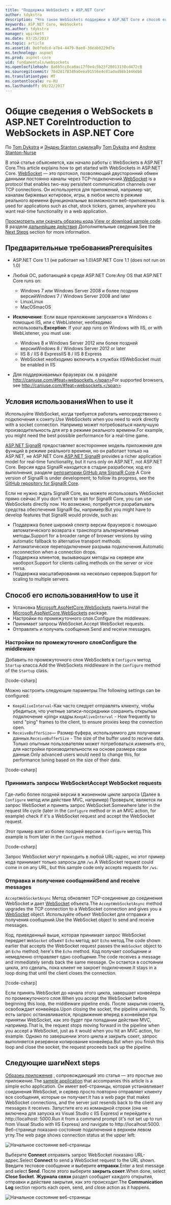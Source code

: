 ```yaml
---
title: "Поддержка WebSockets в ASP.NET Core"
author: tdykstra
description: "Что такое WebSockets поддержки в ASP.NET Core и способ его использования."
keywords: ASP.NET Core, WebSockets
ms.author: tdykstra
manager: wpickett
ms.date: 03/25/2017
ms.topic: article
ms.assetid: 0e0fedcd-a7b4-4479-8ae0-36eab0229d7e
ms.technology: aspnet
ms.prod: aspnet-core
uid: fundamentals/websockets
ms.openlocfilehash: 8a6b5cc8ca8ac17f0e4c5b23f20013130cd472c8
ms.sourcegitcommit: 78d28178345a0eea91556e4cd1adad98b1446db8
ms.translationtype: MT
ms.contentlocale: ru-RU
ms.lasthandoff: 09/22/2017
---
```

# <a name="introduction-to-websockets-in-aspnet-core"></a><span data-ttu-id="e59c8-104">Общие сведения о WebSockets в ASP.NET Core</span><span class="sxs-lookup"><span data-stu-id="e59c8-104">Introduction to WebSockets in ASP.NET Core</span></span>

<span data-ttu-id="e59c8-105">По [Tom Dykstra](https://github.com/tdykstra) и [Эндрю Stanton сиделка](https://github.com/anurse)</span><span class="sxs-lookup"><span data-stu-id="e59c8-105">By [Tom Dykstra](https://github.com/tdykstra) and [Andrew Stanton-Nurse](https://github.com/anurse)</span></span>

<span data-ttu-id="e59c8-106">В этой статье объясняется, как начало работы с WebSockets в ASP.NET Core.</span><span class="sxs-lookup"><span data-stu-id="e59c8-106">This article explains how to get started with WebSockets in ASP.NET Core.</span></span> <span data-ttu-id="e59c8-107">[WebSocket](https://wikipedia.org/wiki/WebSocket) — это протокол, позволяющий двусторонний обмен данными постоянно каналы через TCP-подключений.</span><span class="sxs-lookup"><span data-stu-id="e59c8-107">[WebSocket](https://wikipedia.org/wiki/WebSocket) is a protocol that enables two-way persistent communication channels over TCP connections.</span></span> <span data-ttu-id="e59c8-108">Он используется для приложений, например чат, каналам биржевых котировок, игры, в любое место в режиме реального времени функциональные возможности веб-приложения.</span><span class="sxs-lookup"><span data-stu-id="e59c8-108">It is used for applications such as chat, stock tickers, games, anywhere you want real-time functionality in a web application.</span></span>

<span data-ttu-id="e59c8-109">[Просмотреть или скачать образец кода](https://github.com/aspnet/Docs/tree/master/aspnetcore/fundamentals/websockets/sample).</span><span class="sxs-lookup"><span data-stu-id="e59c8-109">[View or download sample code](https://github.com/aspnet/Docs/tree/master/aspnetcore/fundamentals/websockets/sample).</span></span> <span data-ttu-id="e59c8-110">В разделе [дальнейшие действия](#next-steps) Дополнительные сведения.</span><span class="sxs-lookup"><span data-stu-id="e59c8-110">See the [Next Steps](#next-steps) section for more information.</span></span>


## <a name="prerequisites"></a><span data-ttu-id="e59c8-111">Предварительные требования</span><span class="sxs-lookup"><span data-stu-id="e59c8-111">Prerequisites</span></span>

* <span data-ttu-id="e59c8-112">ASP.NET Core 1.1 (не работает на 1.0)</span><span class="sxs-lookup"><span data-stu-id="e59c8-112">ASP.NET Core 1.1 (does not run on 1.0)</span></span>
* <span data-ttu-id="e59c8-113">Любой ОС, работающей в среде ASP.NET Core:</span><span class="sxs-lookup"><span data-stu-id="e59c8-113">Any OS that ASP.NET Core runs on:</span></span>
  
  * <span data-ttu-id="e59c8-114">Windows 7 или Windows Server 2008 и более поздних версий</span><span class="sxs-lookup"><span data-stu-id="e59c8-114">Windows 7 / Windows Server 2008 and later</span></span>
  * <span data-ttu-id="e59c8-115">Linux</span><span class="sxs-lookup"><span data-stu-id="e59c8-115">Linux</span></span>
  * <span data-ttu-id="e59c8-116">MacOS</span><span class="sxs-lookup"><span data-stu-id="e59c8-116">macOS</span></span>

* <span data-ttu-id="e59c8-117">**Исключение**: Если ваше приложение запускается в Windows с помощью IIS, или с WebListener, необходимо использовать:</span><span class="sxs-lookup"><span data-stu-id="e59c8-117">**Exception**: If your app runs on Windows with IIS, or with WebListener, you must use:</span></span>

  * <span data-ttu-id="e59c8-118">Windows 8 и Windows Server 2012 или более поздней версии</span><span class="sxs-lookup"><span data-stu-id="e59c8-118">Windows 8 / Windows Server 2012 or later</span></span>
  * <span data-ttu-id="e59c8-119">IIS 8 / IIS 8 Express</span><span class="sxs-lookup"><span data-stu-id="e59c8-119">IIS 8 / IIS 8 Express</span></span>
  * <span data-ttu-id="e59c8-120">WebSocket необходимо включить в службах IIS</span><span class="sxs-lookup"><span data-stu-id="e59c8-120">WebSocket must be enabled in IIS</span></span>

* <span data-ttu-id="e59c8-121">Для поддерживаемых браузерах см. в разделе http://caniuse.com/#feat=websockets.</span><span class="sxs-lookup"><span data-stu-id="e59c8-121">For supported browsers, see http://caniuse.com/#feat=websockets.</span></span>

## <a name="when-to-use-it"></a><span data-ttu-id="e59c8-122">Условия использования</span><span class="sxs-lookup"><span data-stu-id="e59c8-122">When to use it</span></span>

<span data-ttu-id="e59c8-123">Используйте WebSocket, когда требуется работать непосредственно с подключения к сокету.</span><span class="sxs-lookup"><span data-stu-id="e59c8-123">Use WebSockets when you need to work directly with a socket connection.</span></span> <span data-ttu-id="e59c8-124">Например может потребоваться наилучшую производительность для игр в режиме реального времени.</span><span class="sxs-lookup"><span data-stu-id="e59c8-124">For example, you might need the best possible performance for a real-time game.</span></span>

<span data-ttu-id="e59c8-125">[ASP.NET SignalR](https://docs.microsoft.com/aspnet/signalr/overview/getting-started/introduction-to-signalr) предоставляет всестороннее модель приложения для функций в режиме реального времени, но он работает только на ASP.NET, не ASP.NET Core.</span><span class="sxs-lookup"><span data-stu-id="e59c8-125">[ASP.NET SignalR](https://docs.microsoft.com/aspnet/signalr/overview/getting-started/introduction-to-signalr) provides a richer application model for real-time functionality, but it runs only on ASP.NET, not ASP.NET Core.</span></span> <span data-ttu-id="e59c8-126">Версия ядра SignalR находится в стадии разработки; ход его выполнения, разделе [репозитории GitHub для SignalR Core](https://github.com/aspnet/SignalR).</span><span class="sxs-lookup"><span data-stu-id="e59c8-126">A Core version of SignalR is under development; to follow its progress, see the [GitHub repository for SignalR Core](https://github.com/aspnet/SignalR).</span></span>

<span data-ttu-id="e59c8-127">Если не нужно ждать SignalR Core, вы можете использовать WebSocket прямо сейчас.</span><span class="sxs-lookup"><span data-stu-id="e59c8-127">If you don't want to wait for SignalR Core, you can use WebSockets directly now.</span></span> <span data-ttu-id="e59c8-128">Но возможно, потребуется разрабатывать средства обеспечения SignalR бы, например:</span><span class="sxs-lookup"><span data-stu-id="e59c8-128">But you might have to develop features that SignalR would provide, such as:</span></span>

* <span data-ttu-id="e59c8-129">Поддержка более широкий спектр версии браузеров с помощью автоматического возврата к транспорта альтернативные методы.</span><span class="sxs-lookup"><span data-stu-id="e59c8-129">Support for a broader range of browser versions by using automatic fallback to alternative transport methods.</span></span>
* <span data-ttu-id="e59c8-130">Автоматическое переподключение разрыва подключения.</span><span class="sxs-lookup"><span data-stu-id="e59c8-130">Automatic reconnection when a connection drops.</span></span>
* <span data-ttu-id="e59c8-131">Поддержка клиентов, вызывающих методы на сервере или наоборот.</span><span class="sxs-lookup"><span data-stu-id="e59c8-131">Support for clients calling methods on the server or vice versa.</span></span>
* <span data-ttu-id="e59c8-132">Поддержка масштабирования на несколько серверов.</span><span class="sxs-lookup"><span data-stu-id="e59c8-132">Support for scaling to multiple servers.</span></span>

## <a name="how-to-use-it"></a><span data-ttu-id="e59c8-133">Способ его использования</span><span class="sxs-lookup"><span data-stu-id="e59c8-133">How to use it</span></span>

* <span data-ttu-id="e59c8-134">Установка [Microsoft.AspNetCore.WebSockets](https://www.nuget.org/packages/Microsoft.AspNetCore.WebSockets/) пакета.</span><span class="sxs-lookup"><span data-stu-id="e59c8-134">Install the [Microsoft.AspNetCore.WebSockets](https://www.nuget.org/packages/Microsoft.AspNetCore.WebSockets/) package.</span></span>
* <span data-ttu-id="e59c8-135">Настройки по промежуточного слоя.</span><span class="sxs-lookup"><span data-stu-id="e59c8-135">Configure the middleware.</span></span>
* <span data-ttu-id="e59c8-136">Принимает запросы WebSocket.</span><span class="sxs-lookup"><span data-stu-id="e59c8-136">Accept WebSocket requests.</span></span>
* <span data-ttu-id="e59c8-137">Отправлять и получать сообщения.</span><span class="sxs-lookup"><span data-stu-id="e59c8-137">Send and receive messages.</span></span>

### <a name="configure-the-middleware"></a><span data-ttu-id="e59c8-138">Настройки по промежуточного слоя</span><span class="sxs-lookup"><span data-stu-id="e59c8-138">Configure the middleware</span></span>

<span data-ttu-id="e59c8-139">Добавить по промежуточного слоя WebSockets в `Configure` метод `Startup` класса.</span><span class="sxs-lookup"><span data-stu-id="e59c8-139">Add the WebSockets middleware in the `Configure` method of the `Startup` class.</span></span>

[!code-csharp[](websockets/sample/Startup.cs?name=UseWebSockets)]

<span data-ttu-id="e59c8-140">Можно настроить следующие параметры:</span><span class="sxs-lookup"><span data-stu-id="e59c8-140">The following settings can be configured:</span></span>

* <span data-ttu-id="e59c8-141">`KeepAliveInterval`-Как часто следует отправлять клиенту, чтобы убедиться, что учетные записи-посредники сохранить открытым подключение «ping» кадры.</span><span class="sxs-lookup"><span data-stu-id="e59c8-141">`KeepAliveInterval` - How frequently to send "ping" frames to the client, to ensure proxies keep the connection open.</span></span>
* <span data-ttu-id="e59c8-142">`ReceiveBufferSize`— Размер буфера, используемого для получения данных.</span><span class="sxs-lookup"><span data-stu-id="e59c8-142">`ReceiveBufferSize` - The size of the buffer used to receive data.</span></span> <span data-ttu-id="e59c8-143">Только опытным пользователям может потребоваться изменить его, для настройки производительности на основе размера свои данные.</span><span class="sxs-lookup"><span data-stu-id="e59c8-143">Only advanced users would need to change this, for performance tuning based on the size of their data.</span></span>

[!code-csharp[](websockets/sample/Startup.cs?name=UseWebSocketsOptions)]

### <a name="accept-websocket-requests"></a><span data-ttu-id="e59c8-144">Принимать запросы WebSocket</span><span class="sxs-lookup"><span data-stu-id="e59c8-144">Accept WebSocket requests</span></span>

<span data-ttu-id="e59c8-145">Где-либо более поздней версии в жизненном цикле запроса (Далее в `Configure` метод или действие MVC, например) Проверьте, является ли запрос WebSocket и принять запрос WebSocket.</span><span class="sxs-lookup"><span data-stu-id="e59c8-145">Somewhere later in the request life cycle (later in the `Configure` method or in an MVC action, for example) check if it's a WebSocket request and accept the WebSocket request.</span></span>

<span data-ttu-id="e59c8-146">Этот пример взят из более поздней версии в `Configure` метод.</span><span class="sxs-lookup"><span data-stu-id="e59c8-146">This example is from later in the `Configure` method.</span></span>

[!code-csharp[](websockets/sample/Startup.cs?name=AcceptWebSocket&highlight=7)]

<span data-ttu-id="e59c8-147">Запрос WebSocket могут приходить в любой URL-адрес, но этот пример кода принимает только запросы для `/ws`.</span><span class="sxs-lookup"><span data-stu-id="e59c8-147">A WebSocket request could come in on any URL, but this sample code only accepts requests for `/ws`.</span></span>

### <a name="send-and-receive-messages"></a><span data-ttu-id="e59c8-148">Отправка и получение сообщений</span><span class="sxs-lookup"><span data-stu-id="e59c8-148">Send and receive messages</span></span>

<span data-ttu-id="e59c8-149">`AcceptWebSocketAsync` Метод обновляет TCP-соединение до соединения WebSocket и дает [WebSocket](https://docs.microsoft.com/dotnet/core/api/system.net.websockets.websocket) объекта.</span><span class="sxs-lookup"><span data-stu-id="e59c8-149">The `AcceptWebSocketAsync` method upgrades the TCP connection to a WebSocket connection and gives you a [WebSocket](https://docs.microsoft.com/dotnet/core/api/system.net.websockets.websocket) object.</span></span> <span data-ttu-id="e59c8-150">Используйте объект WebSocket для отправки и получения сообщений.</span><span class="sxs-lookup"><span data-stu-id="e59c8-150">Use the WebSocket object to send and receive messages.</span></span>

<span data-ttu-id="e59c8-151">Код, приведенный выше, которая принимает запрос WebSocket передает `WebSocket` объект `Echo` метод; вот `Echo` метод.</span><span class="sxs-lookup"><span data-stu-id="e59c8-151">The code shown earlier that accepts the WebSocket request passes the `WebSocket` object to an `Echo` method; here's the `Echo` method.</span></span> <span data-ttu-id="e59c8-152">Код получает сообщение и немедленно отправляет одно сообщение.</span><span class="sxs-lookup"><span data-stu-id="e59c8-152">The code receives a message and immediately sends back the same message.</span></span> <span data-ttu-id="e59c8-153">Он остается в состоянии цикла, это сделать, пока клиент не закроет подключение.</span><span class="sxs-lookup"><span data-stu-id="e59c8-153">It stays in a loop doing that until the client closes the connection.</span></span> 

[!code-csharp[](websockets/sample/Startup.cs?name=Echo)]

<span data-ttu-id="e59c8-154">Если принять WebSocket до начала этого цикла, завершает конвейера по промежуточного слоя.</span><span class="sxs-lookup"><span data-stu-id="e59c8-154">When you accept the WebSocket before beginning this loop, the middleware pipeline ends.</span></span>  <span data-ttu-id="e59c8-155">После закрытия сокета, освобождает конвейера.</span><span class="sxs-lookup"><span data-stu-id="e59c8-155">Upon closing the socket, the pipeline unwinds.</span></span> <span data-ttu-id="e59c8-156">То есть запрос останавливается, продвижение вперед в конвейере при принятии WebSocket, как это будет при попадании действие MVC, например.</span><span class="sxs-lookup"><span data-stu-id="e59c8-156">That is, the request stops moving forward in the pipeline when you accept a WebSocket, just as it would when you hit an MVC action, for example.</span></span>  <span data-ttu-id="e59c8-157">Однако по завершении этого цикла и закрыть сокет, запрос выполняется резервное копирование конвейера.</span><span class="sxs-lookup"><span data-stu-id="e59c8-157">But when you finish this loop and close the socket, the request proceeds back up the pipeline.</span></span>

## <a name="next-steps"></a><span data-ttu-id="e59c8-158">Следующие шаги</span><span class="sxs-lookup"><span data-stu-id="e59c8-158">Next steps</span></span>

<span data-ttu-id="e59c8-159">[Образец приложения](https://github.com/aspnet/Docs/tree/master/aspnetcore/fundamentals/websockets/sample) , сопровождающий это статья — это простые эхо приложение.</span><span class="sxs-lookup"><span data-stu-id="e59c8-159">The [sample application](https://github.com/aspnet/Docs/tree/master/aspnetcore/fundamentals/websockets/sample) that accompanies this article is a simple echo application.</span></span> <span data-ttu-id="e59c8-160">Он имеет веб-страницы, которая устанавливает соединения WebSocket, и сервер просто повторно отправляет клиенту все сообщения, которые он получает.</span><span class="sxs-lookup"><span data-stu-id="e59c8-160">It has a web page that makes WebSocket connections, and the server just resends back to the client any messages it receives.</span></span> <span data-ttu-id="e59c8-161">Запустите его из командной строки (она не включена для запуска из Visual Studio с IIS Express) и перейдите к http://localhost: 5000.</span><span class="sxs-lookup"><span data-stu-id="e59c8-161">Run it from a command prompt (it's not set up to run from Visual Studio with IIS Express) and navigate to http://localhost:5000.</span></span> <span data-ttu-id="e59c8-162">Веб-странице показано состояние подключения в верхнем левом углу.</span><span class="sxs-lookup"><span data-stu-id="e59c8-162">The web page shows connection status at the upper left:</span></span>

![Начальное состояние веб-страницы](websockets/_static/start.png)

<span data-ttu-id="e59c8-164">Выберите **Connect** отправить запрос WebSocket показано URL-адрес.</span><span class="sxs-lookup"><span data-stu-id="e59c8-164">Select **Connect** to send a WebSocket request to the URL shown.</span></span>  <span data-ttu-id="e59c8-165">Введите тестовое сообщение и выберите **отправки**.</span><span class="sxs-lookup"><span data-stu-id="e59c8-165">Enter a test message and select **Send**.</span></span> <span data-ttu-id="e59c8-166">После этого выберите **закрыть сокет**.</span><span class="sxs-lookup"><span data-stu-id="e59c8-166">When done, select **Close Socket**.</span></span> <span data-ttu-id="e59c8-167">**Журнала связи** раздел сообщает каждого открытия, отправки и действие закрытия, как это происходит.</span><span class="sxs-lookup"><span data-stu-id="e59c8-167">The **Communication Log** section reports each open, send, and close action as it happens.</span></span>

![Начальное состояние веб-страницы](websockets/_static/end.png)
